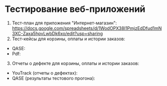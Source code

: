 # Тестирование веб-приложений
1. Тест-план для приложения "Интернет-магазин": https://docs.google.com/spreadsheets/d/1WodOPX38I1PmjzEdDfud1mN3XC-Zaxa5hpvLwbDk6xo/edit?usp=sharing
2. Тест-кейсы для корзины, оплаты и истории заказов:
- QASE: 
- Pdf: 
3. Отчеты о дефекте для корзины, оплаты и истории заказов:
- YouTrack (отчеты о дефектах): 
- QASE (результаты тестового прогона): 
